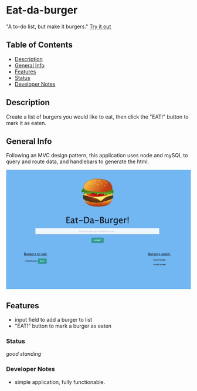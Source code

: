 # Eat-da-burger
"A to-do list, but make it burgers."
[Try it out](https://mysterious-retreat-76765.herokuapp.com) 

## Table of Contents
* [Description](#Description)
* [General Info](#General-Info)
* [Features](#Features)
* [Status](#Status)
* [Developer Notes](#Developer-Notes)

## Description 
Create a list of burgers you would like to eat, then click the "EAT!" button to mark it as eaten.

## General Info 
Following an MVC design pattern, this application uses node and mySQL to query and route data, and handlebars to generate the html.


![Img of deployed app](/public/images/img.png)

## Features
* input field to add a burger to list
* "EAT!" button to mark a burger as eaten

### Status
_good standing_

### Developer Notes
- simple application, fully functionable. 

